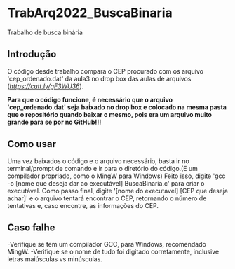 # TrabArq2022_BuscaBinaria
Trabalho de busca binária

## Introdução

O código desde trabalho compara o CEP procurado com os arquivo 'cep_ordenado.dat' da aula3 no drop box das aulas de arquivos (*https://cutt.ly/gF3WU36*). 

**Para que o código funcione, é necessário que o arquivo 'cep_ordenado.dat' seja baixado no drop box e colocado na mesma pasta que o repositório quando baixar o mesmo, pois era um arquivo muito grande para se por no GitHub!!!**

## Como usar

Uma vez baixados o código e o arquivo necessário, basta ir no terminal/prompt de comando e ir para o diretório do código.(E um compilador propriado, como o MingW para Windows)
Feito isso, digite 'gcc -o [nome que deseja dar ao executável] BuscaBinaria.c' para criar o executável.
Como passo final, digite '[nome do executavel] [CEP que deseja achar]' e o arquivo tentará encontrar o CEP, retornando o número de tentativas e, caso encontre, as informações do CEP.

## Caso falhe

-Verifique se tem um compilador GCC, para Windows, recomendado MingW.
-Verifique se o nome de tudo foi digitado corretamente, inclusive letras maiúsculas vs minúsculas.
